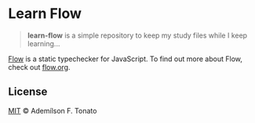 # Learn Flow
> **learn-flow** is a simple repository to keep my study files while I keep learning...

[Flow](https://github.com/facebook/flow) is a static typechecker for JavaScript. To find out more about Flow, check out [flow.org](https://flow.org/).

## License

[MIT](LICENSE) &copy; Ademílson F. Tonato
